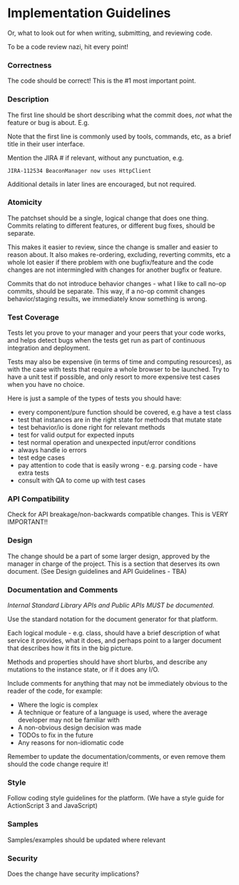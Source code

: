 Implementation Guidelines
=========================

Or, what to look out for when writing, submitting, and reviewing code.

To be a code review nazi, hit every point!

### Correctness

The code should be correct! This is the #1 most important point.

### Description

The first line should be short describing what the commit does, _not_ what the feature or bug is about. E.g.

Note that the first line is commonly used by tools, commands, etc, as a brief title in their user interface.

Mention the JIRA # if relevant, without any punctuation, e.g.

    JIRA-112534 BeaconManager now uses HttpClient

Additional details in later lines are encouraged, but not required.

### Atomicity

The patchset should be a single, logical change that does one thing. Commits relating to different features, or different bug fixes, should be separate.

This makes it easier to review, since the change is smaller and easier to reason about. It also makes re-ordering, excluding, reverting commits, etc a whole lot easier if there problem with one bugfix/feature and the code changes are not intermingled with changes for another bugfix or feature.

Commits that do not introduce behavior changes - what I like to call no-op commits, should be separate. This way, if a no-op commit changes behavior/staging results, we immediately know something is wrong.

### Test Coverage

Tests let you prove to your manager and your peers that your code works, and helps detect bugs when the tests get run as part of continuous integration and deployment.

Tests may also be expensive (in terms of time and computing resources), as with the case with tests that require a whole browser to be launched. Try to have a unit test if possible, and only resort to more expensive test cases when you have no choice.

Here is just a sample of the types of tests you should have:

- every component/pure function should be covered, e.g have a test class
- test that instances are in the right state for methods that mutate state
- test behavior/io is done right for relevant methods
- test for valid output for expected inputs
- test normal operation and unexpected input/error conditions
- always handle io errors
- test edge cases
- pay attention to code that is easily wrong - e.g. parsing code - have extra tests
- consult with QA to come up with test cases

### API Compatibility

Check for API breakage/non-backwards compatible changes. This is VERY IMPORTANT!!

### Design

The change should be a part of some larger design, approved by the manager in charge of the project. This is a section that deserves its own document.
(See Design guidelines and API Guidelines - TBA)

### Documentation and Comments

*Internal Standard Library APIs and Public APIs MUST be documented.*

Use the standard notation for the document generator for that platform.

Each logical module - e.g. class, should have a brief description of what service it provides, what it does, and perhaps point to a larger document that describes how it fits in the big picture.

Methods and properties should have short blurbs, and describe any mutations to the instance state, or if it does any I/O.

Include comments for anything that may not be immediately obvious to the reader of the code, for example:

- Where the logic is complex
- A technique or feature of a language is used, where the average developer may not be familiar with
- A non-obvious design decision was made
- TODOs to fix in the future
- Any reasons for non-idiomatic code

Remember to update the documentation/comments, or even remove them should the code change require it!

### Style

Follow coding style guidelines for the platform. (We have a style guide for ActionScript 3 and JavaScript)

### Samples

Samples/examples should be updated where relevant

### Security

Does the change have security implications?
